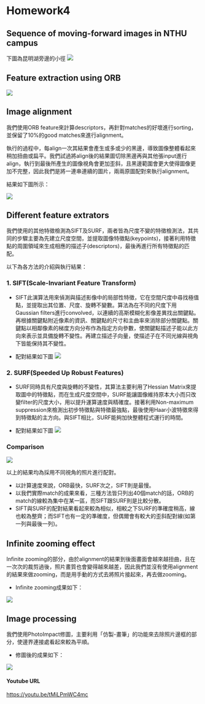 # Homework4
## Sequence of moving-forward images in NTHU campus
下圖為昆明湖旁邊的小徑
![](https://i.imgur.com/Sx2EG95.jpg)

## Feature extraction using ORB
![](https://i.imgur.com/hY38e3J.jpg)


## Image alignment 
我們使用ORB feature來計算descriptors，再針對matches的好壞進行sorting，並保留了10%的good matches來進行alignment。

執行的過程中，每align一次其結果會產生或多或少的黑邊，導致圖像整體看起來稍加扭曲或扁平。我們試過將align後的結果圖切除黑邊再與其他張input進行align，執行到最後所產生的圖像視角會更加歪斜，且黑邊範圍會更大使得圖像更加不完整，因此我們是將一連串連續的圖片，兩兩原圖配對來執行alignment。

結果如下圖所示：

![](https://i.imgur.com/TQ1yrfI.jpg)

## Different feature extrators
我們使用的其他特徵檢測為SIFT及SURF，兩者皆為尺度不變的特徵檢測法，其共同的步驟主要為先建立尺度空間，並提取圖像特徵點(keypoints)，接著利用特徵點的周圍領域來生成相應的描述子(descriptors)，最後再進行所有特徵點的匹配。

以下為各方法的介紹與執行結果：
### 1. SIFT(Scale-Invariant Feature Transform)
- SIFT此演算法用來偵測與描述影像中的局部性特徵，它在空間尺度中尋找極值點，並提取出其位置、尺度、旋轉不變數。算法為在不同的尺度下用Gaussian filters進行convolved，以連續的高斯模糊化影像差異找出關鍵點。再根據關鍵點附近像素的資訊、關鍵點的尺寸和主曲率來消除部分關鍵點。關鍵點以相鄰像素的梯度方向分布作為指定方向參數，使關鍵點描述子能以此方向來表示並具備旋轉不變性。再建立描述子向量，使描述子在不同光線與視角下皆能保持其不變性。

- 配對結果如下圖
![](https://i.imgur.com/q8dKIne.jpg)


### 2. SURF(Speeded Up Robust Features)
- SURF同時具有尺度與旋轉的不變性，其算法主要利用了Hessian Matrix來提取圖中的特徵點，而在生成尺度空間中，SURF能讓圖像維持原本大小而只改變filter的尺度大小，用以提升運算速度與精確度。接著利用Non-maximum suppression來檢測出初步特徵點與特徵最強點，最後使用Haar小波特徵來得到特徵點的主方向。與SIFT相比，SURF能夠加快整體程式運行的時間。

- 配對結果如下圖
![](https://i.imgur.com/fyZpseW.jpg)

### Comparison
![](https://i.imgur.com/DXCywA0.jpg)

以上的結果均為採用不同視角的照片進行配對。
- 以計算速度來說，ORB最快，SURF次之，SIFT則是最慢。
- 以我們實際match的成果來看，三種方法皆只列出40個match的話，ORB的match的線較為集中在某一區，而SIFT跟SURF則是比較分散。
- SIFT與SURF的配對結果看起來較為相似，相較之下SURF的準確度稍高，線也較為整齊；而SIFT也有一定的準確度，但偶爾會有較大的歪斜配對線(如第一列與最後一列)。

## Infinite zooming effect
Infinite zooming的部分，由於alignment的結果到後面畫面會越來越扭曲，且在一次次的裁剪過後，照片畫質也會變得越來越差，因此我們並沒有使用alignment的結果來做zooming，而是用手動的方式去將照片接起來，再去做zooming。

- Infinite zooming成果如下：

![](https://github.com/vivian0310/cvfx_hw4/blob/master/before.gif)

## Image processing
我們使用PhotoImpact修圖，主要利用「仿製-畫筆」的功能來去除照片邊框的部分，使邊界連接處看起來較為平順。

- 修圖後的成果如下：

![](https://github.com/vivian0310/cvfx_hw4/blob/master/after.gif)

#### Youtube URL
https://youtu.be/tMiLPmWC4mc
